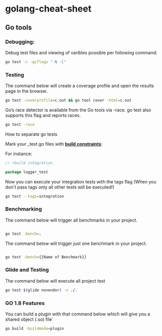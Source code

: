 # golang-cheat-sheet

## Go tools 

### Debugging:

Debug test files and viewing of varibles possible per following command:  

```bash 
go test -c -gcflags "-N -l"
```
### Testing

The command below will create a coverage profile and open the results page in the browser.

```bash
go test -coverprofile=c.out && go tool cover -html=c.out
```

Go’s race detector is available from the Go tools via -race. go test also supports this flag and reports races.

```bash
go test -race
```
How to separate go tests

Mark your _test.go files with [**build constraints**][0]:

For instance:
```go
// +build integration

package logger_test

```
Now you can execute your integration tests with the tags flag (When you don't pass tags only all other tests will be executed!)

```bash
go test --tags=integration
```

### Benchmarking


The command below will trigger all benchmarks in your project.

```bash

go test -bench=.

```

The command below will trigger just one benchmark in your project.

```bash

go test -bench={{Name of Benchmark}}

```

### Glide and Testing

The command below will execute all project test 

```bash
go test $(glide novendor) -v ./.
```

### GO 1.8 Features

You can build a plugin with that command below which will give you a shared object (.so) file`

```bash
go build -buildmode=plugin
```

[0]: https://golang.org/pkg/go/build/#hdr-Build_Constraints
